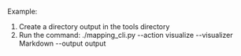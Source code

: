 Example:  

1.  Create a directory output in the tools directory
2.  Run the command:  ./mapping_cli.py --action visualize --visualizer Markdown --output output
